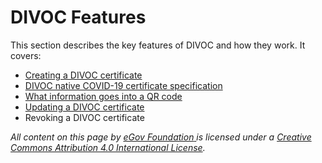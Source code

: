 # DIVOC Features

This section describes the key features of DIVOC and how they work. It covers:

* [Creating a DIVOC certificate](creating-a-divoc-certificate/)&#x20;
* [DIVOC native COVID-19 certificate specification](divoc-native-covid-19-certificate-specification.md)&#x20;
* [What information goes into a QR code](what-information-goes-into-a-qr-code.md)&#x20;
* [Updating a DIVOC certificate](updating-a-divoc-certificate.md)
* Revoking a DIVOC certificate&#x20;



_All content on this page by_ [_eGov Foundation_ ](https://egov.org.in)_is licensed under a_ [_Creative Commons Attribution 4.0 International License_](http://creativecommons.org/licenses/by/4.0/)_._
